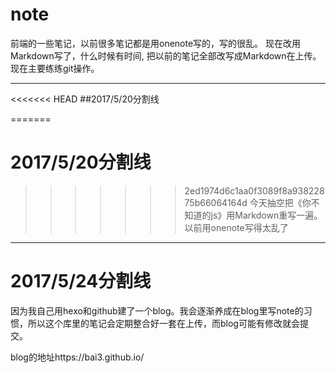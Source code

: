 # note
前端的一些笔记，以前很多笔记都是用onenote写的，写的很乱。 
现在改用Markdown写了，什么时候有时间, 
把以前的笔记全部改写成Markdown在上传。 
现在主要练练git操作。

---
<<<<<<< HEAD
##2017/5/20分割线

=======
# 2017/5/20分割线
>>>>>>> 2ed1974d6c1aa0f3089f8a93822875b66064164d
今天抽空把《你不知道的js》用Markdown重写一遍。以前用onenote写得太乱了

---
# 2017/5/24分割线

因为我自己用hexo和github建了一个blog。我会逐渐养成在blog里写note的习惯，所以这个库里的笔记会定期整合好一套在上传，而blog可能有修改就会提交。

blog的地址https://bai3.github.io/
